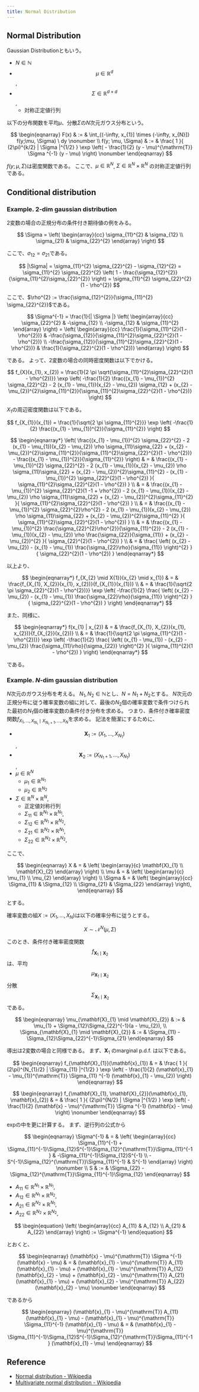 ```yaml
---
title: Normal Distribution
---
```


## Normal Distribution
Gaussian Distributionともいう。

* $N \in \mathbb{N}$
* $$\mu \in \mathbb{R}^{d}$$,
* $$\Sigma \in \mathbb{R}^{d \times d}$$,
    * 対称正定値行列

以下の分布関数を平均$\mu$、分散$\Sigma$の$N$次元ガウス分布という。

$$
\begin{eqnarray}
    F(x)
    & := &
        \int_{(-\infty, x_{1}] \times (-\infty, x_{N}]}
            f(y;\mu, \Sigma)
        \ dy
    \nonumber
    \\
    f(y; \mu, \Sigma)
    & := &
		\frac{
			1
		}{
			(2\pi)^{k/2}
			| \Sigma |^{1/2}
		}
		\exp
		\left(
			-
			\frac{1}{2}
			(y - \mu)^{\mathrm{T}}
            \Sigma ^{-1}
			(y - \mu)
		\right)
    \nonumber
\end{eqnarray}
$$

$f(y; \mu, \Sigma)$は密度関数である。
ここで、$\mu \in \mathbb{R}^{N}$, $\Sigma \in \mathbb{R}^{N} \times \mathbb{R}^{N}$ の対称正定値行列である。

## Conditional distribution

### Example. 2-dim gaussian distribution

2変数の場合の正規分布の条件付き期待値の例をみる。

$$
	\Sigma 
		= 
		\left(
			\begin{array}{cc}
				\sigma_{11}^{2} & \sigma_{12} \\
				\sigma_{21} & \sigma_{22}^{2} 
			\end{array}
		\right)
$$

ここで、$\sigma_{12} = \sigma_{21}$である。

$$
	|\Sigma|
		= \sigma_{11}^{2} \sigma_{22}^{2} - \sigma_{12}^{2} 
		= \sigma_{11}^{2} \sigma_{22}^{2}
			\left(
				1 - \frac{\sigma_{12}^{2}}{\sigma_{11}^{2}\sigma_{22}^{2}}
			\right)
		= \sigma_{11}^{2} \sigma_{22}^{2}(1 - \rho^{2})
$$

ここで、$\rho^{2} := \frac{\sigma_{12}^{2}}{\sigma_{11}^{2} \sigma_{22}^{2}}$である。

$$
	\Sigma^{-1}
		= \frac{1}{| \Sigma |} 
			\left(
			   	\begin{array}{cc}
					\sigma_{22}^{2} & -\sigma_{12} \\
					-\sigma_{12} & \sigma_{11}^{2}
				\end{array}
			\right)
		= 
			\left(
			   	\begin{array}{cc}
					\frac{1}{\sigma_{11}^{2}(1 - \rho^{2})} & -\frac{\sigma_{12}}{\sigma_{11}^{2}\sigma_{22}^{2}(1 - \rho^{2})} \\
					-\frac{\sigma_{12}}{\sigma_{11}^{2}\sigma_{22}^{2}(1 - \rho^{2})} & \frac{1}{\sigma_{22}^{2}(1 - \rho^{2})}
				\end{array}
			\right)
$$

である。
よって、2変数の場合の同時密度関数は以下でかける。

$$
	f_{X}(x_{1}, x_{2})
		= \frac{1}{2 \pi \sqrt{\sigma_{11}^{2}\sigma_{22}^{2}(1 - \rho^{2})}}
			\exp
			\left(
			    -\frac{1}{2} 
				\frac{(x_{1} - \mu_{1})^{2} \sigma_{22}^{2}
					- 2 (x_{1} - \mu_{1})(x_{2} - \mu_{2}) \sigma_{12}
					+ (x_{2} - \mu_{2})^{2}\sigma_{11}^{2}}{\sigma_{11}^{2}\sigma_{22}^{2}(1 - \rho^{2})}
			\right)
$$

$X_{1}$の周辺密度関数は以下である。

$$
    f_{X_{1}}(x_{1}) 
        = \frac{1}{\sqrt{2 \pi \sigma_{11}^{2}}}
			\exp
				\left(
				    -\frac{1}{2} \frac{(x_{1} - \mu_{1})^{2}}{\sigma_{11}^{2}}
				\right)
$$


$$
\begin{eqnarray*}
	\left(
		\frac{(x_{1} - \mu_{1})^{2} \sigma_{22}^{2}
			- 2 (x_{1} - \mu_{1})(x_{2} - \mu_{2}) \rho \sigma_{11}\sigma_{22}
			+ (x_{2} - \mu_{2})^{2}\sigma_{11}^{2}}{\sigma_{11}^{2}\sigma_{22}^{2}(1 - \rho^{2})}
		- \frac{(x_{1} - \mu_{1})^{2}}{\sigma_{11}^{2}}
	\right)
	& = &
		\frac{(x_{1} - \mu_{1})^{2} \sigma_{22}^{2}
			- 2 (x_{1} - \mu_{1})(x_{2} - \mu_{2})  \rho \sigma_{11}\sigma_{22}
			+ (x_{2} - \mu_{2})^{2}\sigma_{11}^{2}
			- (x_{1} - \mu_{1})^{2} \sigma_{22}^{2}(1 - \rho^{2})
		}{
			\sigma_{11}^{2}\sigma_{22}^{2}(1 - \rho^{2})
		}
	\\
	& = &
		\frac{(x_{1} - \mu_{1})^{2} \sigma_{22}^{2}(1 -1 + \rho^{2})
			- 2 (x_{1} - \mu_{1})(x_{2} - \mu_{2})  \rho \sigma_{11}\sigma_{22}
			+ (x_{2} - \mu_{2})^{2}\sigma_{11}^{2}
		}{
			\sigma_{11}^{2}\sigma_{22}^{2}(1 - \rho^{2})
		}
	\\
	& = &
		\frac{(x_{1} - \mu_{1})^{2} \sigma_{22}^{2}\rho^{2}
			- 2 (x_{1} - \mu_{1})(x_{2} - \mu_{2})  \rho \sigma_{11}\sigma_{22}
			+ (x_{2} - \mu_{2})^{2}\sigma_{11}^{2}
		}{
			\sigma_{11}^{2}\sigma_{22}^{2}(1 - \rho^{2})
		}
	\\
	& = &
		\frac{(x_{1} - \mu_{1})^{2} \frac{\sigma_{22}^{2}\rho^{2}}{\sigma_{11}^{2}}
			- 2 (x_{1} - \mu_{1})(x_{2} - \mu_{2})  \rho \frac{\sigma_{22}}{\sigma_{11}}
			+ (x_{2} - \mu_{2})^{2}
		}{
			\sigma_{22}^{2}(1 - \rho^{2})
		}
	\\
	& = &
		\frac{
			\left(
				(x_{2} - \mu_{2})
				- (x_{1} - \mu_{1}) \frac{\sigma_{22}\rho}{\sigma_{11}} 
			\right)^{2}
		}{
			\sigma_{22}^{2}(1 - \rho^{2})
		}
\end{eqnarray*}
$$

以上より、

$$
\begin{eqnarray*}
	f_{X_{2} \mid X{1}}(x_{2} \mid x_{1})
		& = & 
			\frac{f_{X_{1}, X_{2}}(x_{1}, x_{2})}{f_{X_{1}}(x_{1})}
		\\
		& = & 
			\frac{1}{\sqrt{2 \pi \sigma_{22}^{2}(1 - \rho^{2})}}
			\exp
			\left(
                -\frac{1}{2}
				\frac{
					\left(
						(x_{2} - \mu_{2})
						- (x_{1} - \mu_{1}) \frac{\sigma_{22}\rho}{\sigma_{11}} 
					\right)^{2}
				}{
					\sigma_{22}^{2}(1 - \rho^{2})
				}
			\right)
\end{eqnarray*}
$$

また、同様に、

$$
\begin{eqnarray*}
	f(x_{1} | x_{2})
		& = & 
			\frac{f_{X_{1}, X_{2}}(x_{1}, x_{2})}{f_{X_{2}}(x_{2})}
		\\
		& = & 
			\frac{1}{\sqrt{2 \pi \sigma_{11}^{2}(1 - \rho^{2})}}
			\exp
			\left(
                -\frac{1}{2}
				\frac{
					\left(
						(x_{1} - \mu_{1})
						- (x_{2} - \mu_{2}) \frac{\sigma_{11}\rho}{\sigma_{22}} 
					\right)^{2}
				}{
					\sigma_{11}^{2}(1 - \rho^{2})
				}
			\right)
\end{eqnarray*}
$$

である。

### Example. $N$-dim gaussian distribution
$N$次元のガウス分布を考える。
$N_{1}, N_{2} \in \mathbb{N}$とし、$N = N_{1} + N_{2}$とする。
$N$次元の正規分布に従う確率変数の組に対して、最後の$N_{2}$個の確率変数で条件つけられた最初の$N_{1}$個の確率変数の条件付き分布を求める。
つまり、条件付き確率密度関数$f_{X_{1}, \ldots, X_{N_{1}} \mid X_{N_{1} + 1}, \ldots, X_{N}}$を求める。
記法を簡潔にするために、

* $$\mathbf{X}_{1} := (X_{1}, \ldots, X_{N_{1}})$$, 
* $$\mathbf{X}_{2} := (X_{N_{1} + 1}, \ldots, X_{N_{1}})$$, 
* $\mu \in \mathbb{R}^{N}$
    * $\mu_{1} \in \mathbb{R}^{N_{1}}$
    * $\mu_{2} \in \mathbb{R}^{N_{2}}$
* $\Sigma \in \mathbb{R}^{N} \times \mathbb{R}^{N}$,
    * 正定値対称行列
    * $\Sigma_{11} \in \mathbb{R}^{N_{1}} \times \mathbb{R}^{N_{1}}$,
    * $\Sigma_{12} \in \mathbb{R}^{N_{1}} \times \mathbb{R}^{N_{2}}$, 
    * $\Sigma_{21} \in \mathbb{R}^{N_{2}} \times \mathbb{R}^{N_{1}}$, 
    * $\Sigma_{22} \in \mathbb{R}^{N_{2}} \times \mathbb{R}^{N_{2}}$,

ここで、

$$
\begin{eqnarray}
    X
        & = &
        \left(
            \begin{array}{c}
                \mathbf{X}_{1}
                \\
                \mathbf{X}_{2}
            \end{array}
        \right)
    \\
    \mu 
        & = &
        \left(
            \begin{array}{c}
                \mu_{1} \\
                \mu_{2}
            \end{array}
        \right)
    \\
    \Sigma
        & = &
        \left(
            \begin{array}{cc}
                \Sigma_{11} & \Sigma_{12} \\
                \Sigma_{21} & \Sigma_{22}
            \end{array}
        \right),
\end{eqnarray}
$$

とする。

確率変数の組$X := (X_{1}, \ldots, X_{N})$は以下の確率分布に従うとする。

$$
    X \sim
        \mathcal{N}^{N}(\mu, \Sigma)
$$

このとき、条件付き確率密度関数$$f_{\mathbf{X}_{1} \mid \mathbf{X}_{2}}$$は、平均$$\mu_{\mathbf{X}_{1} \mid \mathbf{X}_{2}}$$分散$$\Sigma_{\mathbf{X}_{1} \mid \mathbf{X}_{2}}$$である。

$$
\begin{eqnarray}
    \mu_{\mathbf{X}_{1} \mid \mathbf{X}_{2}}
        & := & 
            \mu_{1} + \Sigma_{12}\Sigma_{22}^{-1}(a - \mu_{2}),
    \\
    \Sigma_{\mathbf{X}_{1} \mid \mathbf{X}_{2}}
        & := &
            \Sigma_{11} - \Sigma_{12}\Sigma_{22}^{-1}\Sigma_{21}
\end{eqnarray}
$$

導出は2変数の場合と同様である。
まず、$\mathbf{X}_{1}$ のmarginal p.d.f. は以下である。

$$
\begin{eqnarray}
    f_{\mathbf{X}_{1}}(\mathbf{x}_{1})
    & = &
		\frac{
			1
		}{
			(2\pi)^{N_{1}/2}
			| \Sigma_{11} |^{1/2}
		}
		\exp
		\left(
			-
			\frac{1}{2}
			(\mathbf{x}_{1} - \mu_{1})^{\mathrm{T}}
            \Sigma_{11} ^{-1}
			(\mathbf{x}_{1} - \mu_{2})
		\right)
\end{eqnarray}
$$

$$
\begin{eqnarray}
    f_{\mathbf{X}_{1}, \mathbf{X}_{2}}(\mathbf{x}_{1}, \mathbf{x}_{2})
    & = &
		\frac{
			1
		}{
			(2\pi)^{N/2}
			| \Sigma |^{1/2}
		}
		\exp
		\left(
			-
			\frac{1}{2}
			(\mathbf{x} - \mu)^{\mathrm{T}}
            \Sigma ^{-1}
			(\mathbf{x} - \mu)
		\right)
    \nonumber
\end{eqnarray}
$$

expの中を更に計算する。
まず、逆行列の公式から

$$
\begin{eqnarray}
    \Sigma^{-1}
    & = &
        \left(
            \begin{array}{cc}
                \Sigma_{11}^{-1} 
                +
                \Sigma_{11}^{-1}\Sigma_{12}S^{-1}\Sigma_{12}^{\mathrm{T}}\Sigma_{11}^{-1}
                    & 
                        -\Sigma_{11}^{-1}\Sigma_{12}S^{-1}
                \\
                -S^{-1}\Sigma_{12}^{\mathrm{T}}\Sigma_{11}^{-1}
                    &
                        S^{-1}
            \end{array}
        \right)
    \nonumber
    \\
    S
    & := &
        \Sigma_{22}
        -
        \Sigma_{12}^{\mathrm{T}}\Sigma_{11}^{-1}\Sigma_{12}
\end{eqnarray}
$$

* $A_{11} \in \mathbb{R}^{N_{1}} \times \mathbb{R}^{N_{1}}$,
* $A_{12} \in \mathbb{R}^{N_{1}} \times \mathbb{R}^{N_{2}}$, 
* $A_{21} \in \mathbb{R}^{N_{2}} \times \mathbb{R}^{N_{1}}$, 
* $A_{22} \in \mathbb{R}^{N_{2}} \times \mathbb{R}^{N_{2}}$,

$$
\begin{equation}
    \left(
        \begin{array}{cc}
            A_{11} & A_{12}
            \\
            A_{21} & A_{22}
        \end{array}
    \right)
    :=
    \Sigma^{-1}
\end{equation}
$$

とおくと、

$$
\begin{eqnarray}
    (\mathbf{x} - \mu)^{\mathrm{T}}
        \Sigma ^{-1}
        (\mathbf{x} - \mu)
    & = &
        (\mathbf{x}_{1} - \mu)^{\mathrm{T}}
            A_{11}
            (\mathbf{x}_{1} - \mu)
        +
        (\mathbf{x}_{1} - \mu)^{\mathrm{T}}
            A_{12}
            (\mathbf{x}_{2} - \mu)
        +
        (\mathbf{x}_{2} - \mu)^{\mathrm{T}}
            A_{21}
            (\mathbf{x}_{1} - \mu)
        +
        (\mathbf{x}_{2} - \mu)^{\mathrm{T}}
            A_{22}
            (\mathbf{x}_{2} - \mu)
    \nonumber
\end{eqnarray}
$$

であるから

$$
\begin{eqnarray}
    (\mathbf{x}_{1} - \mu)^{\mathrm{T}}
        A_{11}
        (\mathbf{x}_{1} - \mu)
    -
    (\mathbf{x}_{1} - \mu)^{\mathrm{T}}
        \Sigma_{11}^{-1}
        (\mathbf{x}_{1} - \mu)
    & = &
    (\mathbf{x}_{1} - \mu)^{\mathrm{T}}
        \Sigma_{11}^{-1}\Sigma_{12}S^{-1}\Sigma_{12}^{\mathrm{T}}\Sigma_{11}^{-1}
        (\mathbf{x}_{1} - \mu)
\end{eqnarray}
$$


## Reference
* [Normal distribution - Wikipedia](https://en.wikipedia.org/wiki/Normal_distribution)
* [Multivariate normal distribution - Wikipedia](https://en.wikipedia.org/wiki/Multivariate_normal_distribution)

